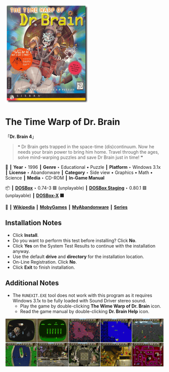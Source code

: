 ![](Thumbnail.png "application-thumbnail")

# The Time Warp of Dr. Brain

「**Dr. Brain 4**」

> ❝ Dr Brain gets trapped in the space-time (dis)continuum. Now he needs your brain power to bring him home. Travel through the ages, solve mind-warping puzzles and save Dr Brain just in time! ❞
>

📌 ┃ **Year** ‣ 1996 ┃ **Genre** ‣ Educational • Puzzle ┃ **Platform** ‣ Windows 3.1x ┃ **License** ‣ Abandonware ┃ **Category** ‣ Side view • Graphics • Math • Science ┃ **Media** ‣ CD-ROM ┃ **In-Game Manual** 

📦 ┃ **[DOSBox](https://www.dosbox.com/)** ‣ 0.74-3 🟥 (unplayable) ┃ **[DOSBox Staging](https://dosbox-staging.github.io/)** ‣ 0.80.1 🟥 (unplayable) ┃ **[DOSBox-X](https://dosbox-x.com/) 🟩** 

📎 ┃ **[Wikipedia](https://en.wikipedia.org/wiki/The_Time_Warp_of_Dr._Brain)** ┃ **[MobyGames](https://www.mobygames.com/game/6885/the-time-warp-of-dr-brain/)** ┃ **[MyAbandonware](https://www.myabandonware.com/game/the-time-warp-of-dr-brain-3rf)** ┃ **[Series](https://en.wikipedia.org/wiki/Dr._Brain)** 

## Installation Notes
- Click **Install**.
- Do you want to perform this test before installing? Click **No**.
- Click **Yes** on the System Test Results to continue with the installation anyway.
- Use the default **drive** and **directory** for the installation location.
- On-Line Registration. Click **No**.
- Click **Exit** to finish installation.

## Additional Notes
- The `RUNEXIT.EXE` tool does not work with this program as it requires Windows 3.1x to be fully loaded with Sound Driver stereo sound.
  - Play the game by double-clicking **The Wime Warp of Dr. Brain** icon.
  - Read the game manual by double-clicking **Dr. Brain Help** icon.

![](Montage.png "The Time Warp of Dr. Brain")

